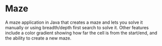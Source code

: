 # Maze

A maze application in Java that creates a maze and lets you solve it manually or using breadth/depth first search to solve it.
Other features include a color gradient showing how far the cell is from the start/end, and the ability to create a new maze.


